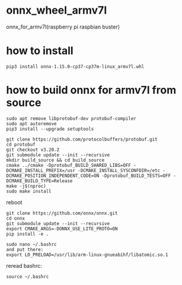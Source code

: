 # onnx_wheel_armv7l
onnx_for_armv7l(raspberry pi raspbian buster)

# how to install
`pip3 install onnx-1.15.0-cp37-cp37m-linux_armv7l.whl`

# how to build onnx for armv7l from source
```
sudo apt remove libprotobuf-dev protobuf-compiler
sudo apt autoremove
pip3 install --upgrade setuptools
```
```
git clone https://github.com/protocolbuffers/protobuf.git
cd protobuf
git checkout v3.20.2
git submodule update --init --recursive
mkdir build_source && cd build_source
cmake ../cmake -Dprotobuf_BUILD_SHARED_LIBS=OFF -DCMAKE_INSTALL_PREFIX=/usr -DCMAKE_INSTALL_SYSCONFDIR=/etc -DCMAKE_POSITION_INDEPENDENT_CODE=ON -Dprotobuf_BUILD_TESTS=OFF -DCMAKE_BUILD_TYPE=Release
make -j$(nproc)
sudo make install
```
reboot

```
git clone https://github.com/onnx/onnx.git
cd onnx
git submodule update --init --recursive
export CMAKE_ARGS=-DONNX_USE_LITE_PROTO=ON
pip install -e .
```
```
sudo nano ~/.bashrc 
and put there:
export LD_PRELOAD=/usr/lib/arm-linux-gnueabihf/libatomic.so.1
```
reread bashrc:
```
source ~/.bashrc
```
